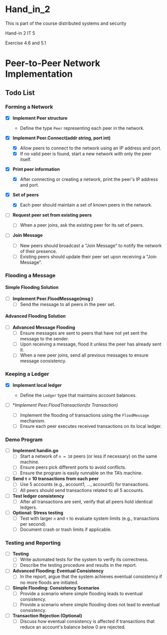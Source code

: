 # Hand_in_2

This is part of the course distributed systems and security

Hand-in 2 IT 5

Exercise 4.6 and 5.1

# Peer-to-Peer Network Implementation

## Todo List

### Forming a Network

- [x] **Implement Peer structure**
  - Define the type `Peer` representing each peer in the network.

- [x] **Implement Peer.Connect(addr string, port int)**
  - [x] Allow peers to connect to the network using an IP address and port.
  - [x] If no valid peer is found, start a new network with only the peer itself.

- [x] **Print peer information**
  - [x] After connecting or creating a network, print the peer's IP address and port.

- [x] **Set of peers**
  - [x] Each peer should maintain a set of known peers in the network.

- [ ] **Request peer set from existing peers**
  - [ ] When a peer joins, ask the existing peer for its set of peers.

- [ ] **Join Message**
  - [ ] New peers should broadcast a "Join Message" to notify the network of their presence.
  - [ ] Existing peers should update their peer set upon receiving a "Join Message".

### Flooding a Message

#### Simple Flooding Solution

- [ ] **Implement Peer.FloodMessage(msg <some type>)**
  - [ ] Send the message to all peers in the peer set.

#### Advanced Flooding Solution

- [ ] **Advanced Message Flooding**
  - [ ] Ensure messages are sent to peers that have not yet sent the message to the sender.
  - [ ] Upon receiving a message, flood it unless the peer has already sent it.
  - [ ] When a new peer joins, send all previous messages to ensure message consistency.

### Keeping a Ledger

- [x] **Implement local ledger**
  - Define the `Ledger` type that maintains account balances.

- [ ] **Implement Peer.FloodTransaction(tx *Transaction)**
  - [ ] Implement the flooding of transactions using the `FloodMessage` mechanism.
  - [ ] Ensure each peer executes received transactions on its local ledger.

### Demo Program

- [ ] **Implement handin.go**
  - [ ] Start a network of `n = 10` peers (or less if necessary) on the same machine.
  - [ ] Ensure peers pick different ports to avoid conflicts.
  - [ ] Ensure the program is easily runnable on the TA’s machine.

- [ ] **Send τ = 10 transactions from each peer**
  - [ ] Use 5 accounts (e.g., account1, ..., account5) for transactions.
  - [ ] All peers should send transactions related to all 5 accounts.

- [ ] **Test ledger consistency**
  - [ ] After all transactions are sent, verify that all peers hold identical ledgers.

- [ ] **Optional: Stress testing**
  - [ ] Test with larger `n` and `τ` to evaluate system limits (e.g., transactions per second).
  - [ ] Document crash or trash limits if applicable.

### Testing and Reporting

- [ ] **Testing**
  - [ ] Write automated tests for the system to verify its correctness.
  - [ ] Describe the testing procedure and results in the report.

- [ ] **Advanced Flooding: Eventual Consistency**
  - [ ] In the report, argue that the system achieves eventual consistency if no more floods are initiated.

- [ ] **Simple Flooding: Consistency Scenarios**
  - [ ] Provide a scenario where simple flooding leads to eventual consistency.
  - [ ] Provide a scenario where simple flooding does not lead to eventual consistency.

- [ ] **Transaction Rejection (Optional)**
  - [ ] Discuss how eventual consistency is affected if transactions that reduce an account's balance below 0 are rejected.
